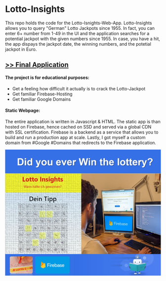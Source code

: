 # Lotto-Insights
This repo holds the code for the Lotto-Isnights-Web-App. Lotto-Insights allows you to query "German" Lotto Jackpots since 1955. In fact, you can enter 6+ number from 1-49 in the UI and the application searches for a potential jackpot with the given numbers since 1955. In case, you have a hit, the app dispays the jackpot date, the winning numbers, and the potetial jackpot in Euro.

## [>> Final Application](https://lotto-insights.de "Lotto-Insights App")

#### The project is for educational purposes: 
- Get a feeling how difficult it actually is to crack the Lotto-Jackpot
- Get familiar Firebase-Hosting
- Get familiar Google Domains


#### Static Webpage:
The entire application is written in Javascript & HTML. The static app is than hosted on Firebase, hence cached on SSD and served via a global CDN with SSL certification. Firebase is a backend as a service that allows you to build and run a production app at scale. Lastly, I got myself a custom domain from #Google #Domains that redirects to the Firebase application.

![alt text](https://github.com/cassini-chris/Lotto-Insights/blob/main/_GITHUB/readme/images/lotto.jpeg?raw=true)
